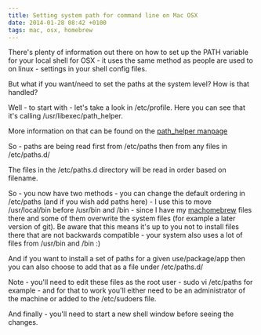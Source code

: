 ```yaml
---
title: Setting system path for command line on Mac OSX
date: 2014-01-28 08:42 +0100
tags: mac, osx, homebrew
---
```


There's plenty of information out there on how to set up the PATH variable for your local shell for OSX - it uses the same method as people are used to on linux - settings in your shell config files.

But what if you want/need to set the paths at the system level? How is that handled?

Well - to start with - let's take a look in /etc/profile. Here you can see that it's calling /usr/libexec/path_helper.

More information on that can be found on the [path_helper manpage](https://developer.apple.com/library/mac/documentation/Darwin/Reference/ManPages/man8/path_helper.8.html)

So - paths are being read first from /etc/paths then from any files in /etc/paths.d/

The files in the /etc/paths.d directory will be read in order based on filename.

So - you now have two methods - you can change the default ordering in /etc/paths (and if you wish add paths here) - I use this to move /usr/local/bin before /usr/bin and /bin - since I have my [machomebrew](http://brew.sh/) files there and some of them overwrite the system files (for example a later version of git). Be aware that this means it's up to you not to install files there that are not backwards compatible - your system also uses a lot of files from /usr/bin and /bin :)

And if you want to install a set of paths for a given use/package/app then you can also choose to add that as a file under /etc/paths.d/

Note - you'll need to edit these files as the root user - sudo vi /etc/paths for example - and for that to work you'll either need to be an administrator of the machine or added to the /etc/sudoers file.

And finally - you'll need to start a new shell window before seeing the changes.
